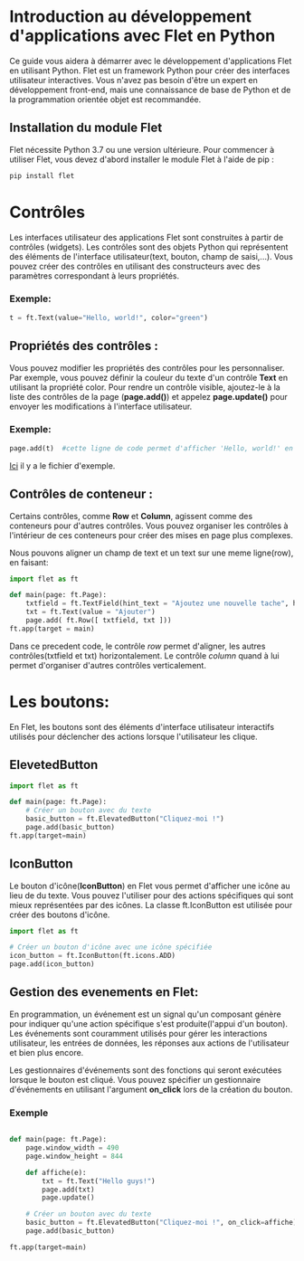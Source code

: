 # Introduction au développement d'applications avec Flet en Python

Ce guide vous aidera à démarrer avec le développement d'applications Flet en utilisant Python. Flet est un framework Python pour créer des interfaces utilisateur interactives. Vous n'avez pas besoin d'être un expert en développement front-end, mais une connaissance de base de Python et de la programmation orientée objet est recommandée.

## Installation du module Flet

Flet nécessite Python 3.7 ou une version ultérieure. Pour commencer à utiliser Flet, vous devez d'abord installer le module Flet à l'aide de pip :

```bash
pip install flet
```

# Contrôles

Les interfaces utilisateur des applications Flet sont construites à partir de contrôles (widgets). Les contrôles sont des objets Python qui représentent des éléments de l'interface utilisateur(text, bouton, champ de saisi,...). Vous pouvez créer des contrôles en utilisant des constructeurs avec des paramètres correspondant à leurs propriétés.

### Exemple:

```python
t = ft.Text(value="Hello, world!", color="green")
```

## Propriétés des contrôles : 

Vous pouvez modifier les propriétés des contrôles pour les personnaliser. Par exemple, vous pouvez définir la couleur du texte d'un contrôle **Text** en utilisant la propriété color. 
Pour rendre un contrôle visible, ajoutez-le à la liste des contrôles de la page (**page.add()**) et appelez **page.update()** pour envoyer les modifications à l'interface utilisateur.
### Exemple:

```python
page.add(t)  #cette ligne de code permet d'afficher 'Hello, world!' en vert sur l'ecran
```
[Ici](controls.py) il y a le fichier d'exemple. 

## Contrôles de conteneur :

Certains contrôles, comme **Row** et **Column**, agissent comme des conteneurs pour d'autres contrôles. Vous pouvez organiser les contrôles à l'intérieur de ces conteneurs pour créer des mises en page plus complexes.

Nous pouvons aligner un champ de text et un text sur une meme ligne(row), en faisant:

```python
import flet as ft

def main(page: ft.Page):
    txtfield = ft.TextField(hint_text = "Ajoutez une nouvelle tache", height=30, width=200)
    txt = ft.Text(value = "Ajouter")
    page.add( ft.Row([ txtfield, txt ]))
ft.app(target = main)
```
Dans ce precedent code, le contrôle *row* permet d'aligner, les autres contrôles(txtfield et txt) horizontalement. Le contrôle *column* quand à lui permet d'organiser d'autres contrôles verticalement.

# Les boutons:

En Flet, les boutons sont des éléments d'interface utilisateur interactifs utilisés pour déclencher des actions lorsque l'utilisateur les clique.

## ElevetedButton

```python
import flet as ft

def main(page: ft.Page):
    # Créer un bouton avec du texte
    basic_button = ft.ElevatedButton("Cliquez-moi !")
    page.add(basic_button)
ft.app(target=main)
```
## IconButton

Le bouton d'icône(**IconButton**) en Flet vous permet d'afficher une icône au lieu de du texte.
Vous pouvez l'utiliser pour des actions spécifiques qui sont mieux représentées par des icônes.
La classe ft.IconButton est utilisée pour créer des boutons d'icône.

```python
import flet as ft

# Créer un bouton d'icône avec une icône spécifiée
icon_button = ft.IconButton(ft.icons.ADD)
page.add(icon_button)
```
## Gestion des evenements en Flet:

En programmation, un événement est un signal qu'un composant génère pour indiquer qu'une action spécifique s'est produite(l'appui d'un bouton). Les événements sont couramment utilisés pour gérer les interactions utilisateur, les entrées de données, les réponses aux actions de l'utilisateur et bien plus encore.

Les gestionnaires d'événements sont des fonctions qui seront exécutées lorsque le bouton est cliqué.
Vous pouvez spécifier un gestionnaire d'événements en utilisant l'argument __on_click__ lors de la création du bouton.

### Exemple

```python

def main(page: ft.Page):
    page.window_width = 490
    page.window_height = 844

    def affiche(e):
        txt = ft.Text("Hello guys!")
        page.add(txt)
        page.update()

    # Créer un bouton avec du texte
    basic_button = ft.ElevatedButton("Cliquez-moi !", on_click=affiche)
    page.add(basic_button)

ft.app(target=main)

```
